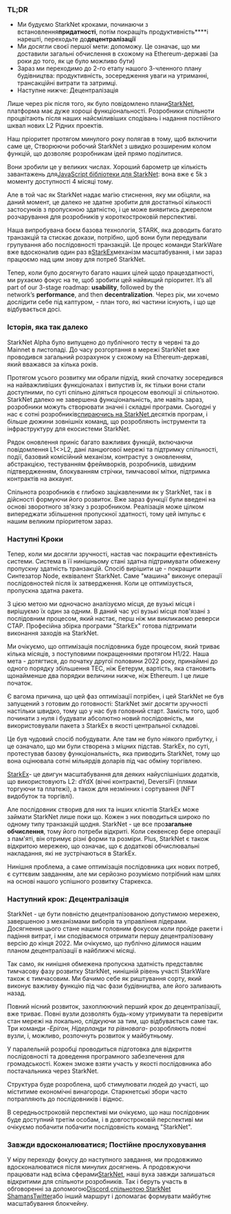 ### TL;DR

* Ми будуємо StarkNet кроками, починаючи з встановлення**придатності**, потім покращіть продуктивність****і нарешті, переходьте до**децентралізації**
* Ми досягли своєї першої мети: допоможу. Це означає, що ми доставили загальні обчислення в схожому на Ethereum-державі (за роки до того, як це було можливо бути)
* Зараз ми переходимо до 2-го етапу нашого 3-членного плану будівництва: продуктивність, зосередження уваги на утриманні, трансакційні витрати та затримці.
* Наступне нижче: Децентралізація

Лише через рік після того, як було повідомлено плани[StarkNet](https://starknet.io/), платформа має дуже хороші функціональності. Розробники спільноти процвітають після наших найсміливіших сподівань і надання постійного шквал нових L2 Рідних проектів.

Наш пріоритет протягом минулого року полягав в тому, щоб включити саме це, Створюючи робочий StarkNet з швидко розширеним колом функцій, що дозволяє розробникам ідей прямо поділитися.

Вони зробили це у великих числах. Хороший барометр це кількість завантажень для[JavaScript бібліотеки для StarkNet](https://www.starknetjs.com/): вона вже є 5k з моменту доступності 4 місяці тому.

Але в той час як StarkNet надає магію стиснення, яку ми обіцяли, на даний момент, це далеко не здатне зробити для достатньої кількості застосунків з пропускною здатністю, і це може виявитись джерелом розчарування для розробників у короткостроковій перспективі.

Наша випробувана боєм базова технологія, STARK, яка доводить багато транзакцій та стискає докази, потрібно, щоб вони були передували групування або послідовності транзакцій. Це процес команди StarkWare вже вдосконалив один раз в[StarkEx](https://starkware.co/starkex/)механізм масштабування, і ми зараз працюємо над цим знову для потреб StarkNet.

Тепер, коли було досягнуто багато наших цілей щодо працездатності, ми рухаємо фокус на те, щоб зробити цей найвищий пріоритет. It’s all part of our 3-stage roadmap: **usability**, followed by the network’s **performance**, and then **decentralization**. Через рік, ми хочемо дослідити себе під каптуром, - план того, які частини існують, і що ще відбувається досі.

### Історія, яка так далеко

StarkNet Alpha було випущено до публічного тесту в червні та до Mainnet в листопаді. До часу розгортання в мережі StarkNet вже проводився загальний розрахунок у схожому на Ethereum-державі, який вважався за кілька років.

Протягом усього розвитку ми обрали підхід, який спочатку зосередився на найважливіших функціоналах і випустив їх, як тільки вони стали доступними, по суті спільно діляться процесом еволюції зі спільнотою. StarkNet далеко не завершена функціональність, але навіть зараз, розробники можуть створювати значні і складні програми. Сьогодні у нас є сотні розробників[спираючись на StarkNet,](https://starkware.notion.site/Projects-Building-on-StarkNet-a33dee55778a4515a9be9bdae02ee682)десятків програм, і більше дюжини зовнішніх команд, що розробляють інструменти та інфраструктуру для екосистеми StarkNet.

Рядок оновлення приніс багато важливих функцій, включаючи повідомлення L1<>L2, дані ланцюгової мережі та підтримку спільності, події, базовий комісійний механізм, контрастує з оновленням, абстракцією, тестуванням фреймворків, розробників, швидким підтвердженням, блокуванням стрічки, тимчасової мітки, підтримка контрактів на аккаунт.

Спільнота розробників є глибоко зацікавленими як у StarkNet, так і в дійсності формуючи його розвиток. Вже зараз функції були введені на основі зворотного зв'язку з розробником. Реалізація може цілком випереджати збільшення пропускної здатності, тому цей імпульс є нашим великим пріоритетом зараз.

### Наступні Кроки

Тепер, коли ми досягли зручності, настав час покращити ефективність системи. Система в її нинішньому стані здатна підтримувати обмежену пропускну здатність транзакцій. Спосіб вирішити це - покращити Синтезатор Node, еквівалент StarkNet. Саме "машина" виконує операції послідовностей після їх затвердження. Коли це оптимізується, пропускна здатна ракета.

З цією метою ми одночасно аналізуємо місця, де вузькі місця і вирішуємо їх один за одним. В даний час усі вузькі місця пов'язані з послідовним процесом, який настає, перш ніж ми викликаємо реверси СТАР. Професійна збірка програми "StarkEx" готова підтримати виконання заходів на StarkNet.

Ми очікуємо, що оптимізація послідовника буде процесом, який триває кілька місяців, з поступовими покращеннями протягом H1/22. Наша мета - дотягтися, до початку другої половини 2022 року, принаймні до одного порядку збільшення ТЕС, ніж Еетерум, вартість, яка становить щонайменше два порядки величини нижче, ніж Ethereum. І це лише початок.

Є вагома причина, що цей фаз оптимізації потрібен, і цей StarkNet не був запущений з готовим до готовності: StarkNet зміг досягти зручності настільки швидко, тому що у нас був головний старт. Замість того, щоб починати з нуля і будувати абсолютно новий послідовність, ми використовували пакета з StarkEx в якості центральної складові.

Це був чудовий спосіб побудувати. Але там не було ніякого прибутку, і це означало, що ми були створена з міцних підстав. StarkEx, по суті, протестував базову функціональність, яка приводить StarkNet, тому що вона оцінювала сотні мільярдів доларів під час обміну торгівлею.

[StarkEx](https://starkware.co/starkex/)- це двигун масштабування для деяких найуспішніших додатків, що використовують L2: dYdX (вічні контракти), DeversiFi (плями торгуючи та платежі), а також для незмінних і сортування (NFT видобуток та торгівлі).

Але послідовник створив для них та інших клієнтів StarkEx може займати StarkNet лише поки що. Кожен з них поводиться широко по одному типу транзакцій щодня. StarkNet - це все про**загальне обчислення**, тому його потреби відкриті. Коли секвенсер бере операції з пам'яті, він отримує різні форми та розміри. Plus, StarkNet є також відкритою мережею, що означає, що є додаткові обчислювальні накладання, які не зустрічаються в StarkEx.

Нинішня проблема, а саме оптимізація послідовника цих нових потреб, є суттєвим завданням, але ми серйозно розуміємо потрібний нам шлях на основі нашого успішного розвитку Старкекса.

### Наступний крок: Децентралізація

StarkNet - це бути повністю децентралізованою допустимою мережею, завершеною з механізмами виборів та управління лідерами. Досягнення цього стане нашим головним фокусом коли пройде ракети і падіння витрат, і ми сподіваємося отримати першу децентралізовану версію до кінця 2022. Ми очікуємо, що публічно ділимося нашим планом децентралізації в найближчі місяці.

Так само, як нинішня обмежена пропускна здатність представляє тимчасову фазу розвитку StarkNet, нинішній рівень участі StarkWare також є тимчасовим. Ми бачимо себе як риштування сорту, який виконує важливу функцію під час фази будівництва, але його заливають назад.

Повний нісний розвиток, захоплюючий перший крок до децентралізації, вже триває. Повні вузли дозволять будь-кому утримувати та перевірити стан мережі на локально, слідкуючи за тим, що відбувається саме так. Три команди -*Ерігон, Нідерланди та рівновага*- розробляють повні вузли, і, можливо, розпочнуть розвиток у майбутньому.

У паралельній розробці проводиться підготовка для відкриття послідовності та доведення програмного забезпечення для громадськості. Кожен зможе взяти участь у якості послідовника або постачальника через StarkNet.

Структура буде розроблена, щоб стимулювати людей до участі, що міститиме економічні винагороди. Старкнетські збори часто потрапляють до послідовників і віднос.

В середньостроковій перспективі ми очікуємо, що наш послідовник буде доступний третім особам, і в довгостроковій перспективі ми очікуємо побачити побачити послідовність команд "StarkNet".

### Завжди вдосконалюватися; Постійне прослуховування

У міру переходу фокусу до наступного завдання, ми продовжимо вдосконалюватися після минулих досягнень. А продовжуючи працювати над всіма сферами[StarkNet](https://starknet.io/), наші вуха завжди залишаться відкритими для спільноти розробників. Так і беруть участь в обговоренні за допомогою[Discord](https://discord.com/invite/uJ9HZTUk2Y),[спільнотою StarkNet Shamans](https://www.google.com/search?client=safari&rls=en&q=StarkNet+Shamans&ie=UTF-8&oe=UTF-8)[Twitter](https://twitter.com/Starknet_Intern)або інший маршрут і допомагає формувати майбутнє масштабування блокчейну.